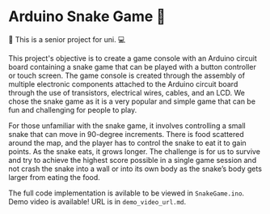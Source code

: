 # Arduino Snake Game 🐍

🏫 This is a senior project for uni. 💻

This project's objective is to create a game console with an Arduino circuit board containing a snake game that can be played with a button controller or touch screen. The game console is created through the assembly of multiple electronic components attached to the Arduino circuit board through the use of transistors, electrical wires, cables, and an LCD. We chose the snake game as it is a very popular and simple game that can be fun and challenging for people to play.

For those unfamiliar with the snake game, it involves controlling a small snake that can move in 90-degree increments. There is food scattered around the map, and the player has to control the snake to eat it to gain points. As the snake eats, it grows longer. The challenge is for us to survive and try to achieve the highest score possible in a single game session and not crash the snake into a wall or into its own body as the snake’s body gets larger from eating the food.

The full code implementation is avilable to be viewed in `SnakeGame.ino`.
Demo video is available! URL is in `demo_video_url.md`.
